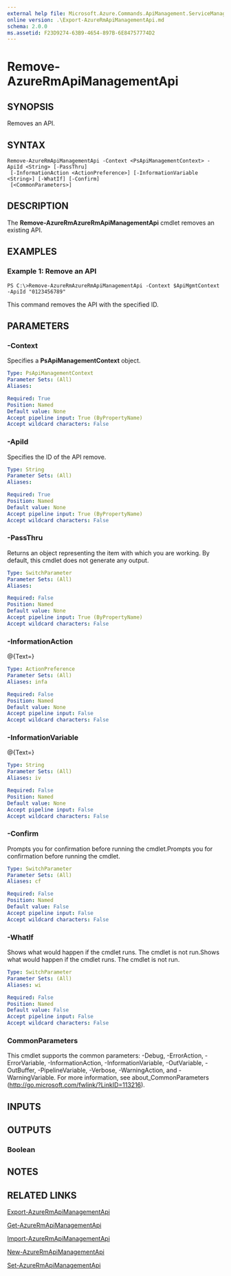 ```yaml
---
external help file: Microsoft.Azure.Commands.ApiManagement.ServiceManagement.dll-Help.xml
online version: .\Export-AzureRmApiManagementApi.md
schema: 2.0.0
ms.assetid: F23D9274-63B9-4654-897B-6E84757774D2
---
```


# Remove-AzureRmApiManagementApi

## SYNOPSIS
Removes an API.

## SYNTAX

```
Remove-AzureRmApiManagementApi -Context <PsApiManagementContext> -ApiId <String> [-PassThru]
 [-InformationAction <ActionPreference>] [-InformationVariable <String>] [-WhatIf] [-Confirm]
 [<CommonParameters>]
```

## DESCRIPTION
The **Remove-AzureRmAzureRmApiManagementApi** cmdlet removes an existing API.

## EXAMPLES

### Example 1: Remove an API
```
PS C:\>Remove-AzureRmAzureRmApiManagementApi -Context $ApiMgmtContext -ApiId "0123456789"
```

This command removes the API with the specified ID.

## PARAMETERS

### -Context
Specifies a **PsApiManagementContext** object.

```yaml
Type: PsApiManagementContext
Parameter Sets: (All)
Aliases: 

Required: True
Position: Named
Default value: None
Accept pipeline input: True (ByPropertyName)
Accept wildcard characters: False
```

### -ApiId
Specifies the ID of the API remove.

```yaml
Type: String
Parameter Sets: (All)
Aliases: 

Required: True
Position: Named
Default value: None
Accept pipeline input: True (ByPropertyName)
Accept wildcard characters: False
```

### -PassThru
Returns an object representing the item with which you are working.
By default, this cmdlet does not generate any output.

```yaml
Type: SwitchParameter
Parameter Sets: (All)
Aliases: 

Required: False
Position: Named
Default value: None
Accept pipeline input: True (ByPropertyName)
Accept wildcard characters: False
```

### -InformationAction
@{Text=}

```yaml
Type: ActionPreference
Parameter Sets: (All)
Aliases: infa

Required: False
Position: Named
Default value: None
Accept pipeline input: False
Accept wildcard characters: False
```

### -InformationVariable
@{Text=}

```yaml
Type: String
Parameter Sets: (All)
Aliases: iv

Required: False
Position: Named
Default value: None
Accept pipeline input: False
Accept wildcard characters: False
```

### -Confirm
Prompts you for confirmation before running the cmdlet.Prompts you for confirmation before running the cmdlet.

```yaml
Type: SwitchParameter
Parameter Sets: (All)
Aliases: cf

Required: False
Position: Named
Default value: False
Accept pipeline input: False
Accept wildcard characters: False
```

### -WhatIf
Shows what would happen if the cmdlet runs.
The cmdlet is not run.Shows what would happen if the cmdlet runs.
The cmdlet is not run.

```yaml
Type: SwitchParameter
Parameter Sets: (All)
Aliases: wi

Required: False
Position: Named
Default value: False
Accept pipeline input: False
Accept wildcard characters: False
```

### CommonParameters
This cmdlet supports the common parameters: -Debug, -ErrorAction, -ErrorVariable, -InformationAction, -InformationVariable, -OutVariable, -OutBuffer, -PipelineVariable, -Verbose, -WarningAction, and -WarningVariable. For more information, see about_CommonParameters (http://go.microsoft.com/fwlink/?LinkID=113216).

## INPUTS

## OUTPUTS

### Boolean

## NOTES

## RELATED LINKS

[Export-AzureRmApiManagementApi](./Export-AzureRmApiManagementApi.md)

[Get-AzureRmApiManagementApi](./Get-AzureRmApiManagementApi.md)

[Import-AzureRmApiManagementApi](./Import-AzureRmApiManagementApi.md)

[New-AzureRmApiManagementApi](./New-AzureRmApiManagementApi.md)

[Set-AzureRmApiManagementApi](./Set-AzureRmApiManagementApi.md)


